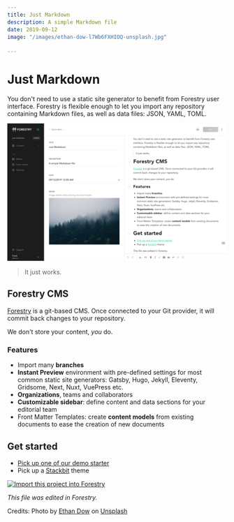 ```yaml
---
title: Just Markdown
description: A simple Markdown file
date: 2019-09-12
image: "/images/ethan-dow-l7Wb6FXHIOQ-unsplash.jpg"

---
```

# Just Markdown

You don't need to use a static site generator to benefit from Forestry user interface. Forestry is flexible enough to let you import any repository containing Markdown files, as well as data files: JSON, YAML, TOML.

![](/images/forestry-cms.jpg)

> It just works.

## Forestry CMS

[Forestry](https://forestry.io) is a git-based CMS. Once connected to your Git provider, it will commit back changes to your repository.

We don't store your content, _you_ do.

### Features

* Import many **branches**
* **Instant Preview** environment with pre-defined settings for most common static site generators: Gatsby, Hugo, Jekyll, Eleventy, Gridsome, Next, Nuxt, VuePress etc.
* **Organizations**, teams and collaborators
* **Customizable sidebar**: define content and data sections for your editorial team
* Front Matter Templates: create **content models** from existing documents to ease the creation of new documents

## Get started

* [Pick up one of our demo starter](https://forestry.io/starters)
* Pick up a [Stackbit](https://stackbit.com) theme

<a href="https://app.forestry.io/quick-start?repo=dirtyf/just-markdown&engine=other">
<img alt="Import this project into Forestry" src="https://assets.forestry.io/import-to-forestryK.svg" />
</a>

_This file was edited in Forestry._

Credits: Photo by [Ethan Dow](https://unsplash.com/@ethandow) on [Unsplash](https://unsplash.com/search/photos/forestry)